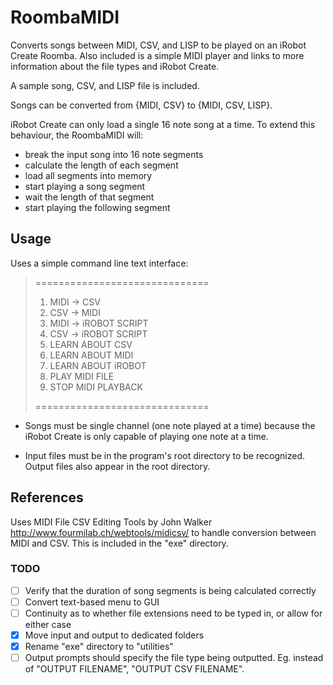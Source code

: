 # RoombaMIDI
Converts songs between MIDI, CSV, and LISP to be played on an iRobot Create Roomba.
Also included is a simple MIDI player and links to more information about the file
types and iRobot Create.

A sample song, CSV, and LISP file is included.

Songs can be converted from {MIDI, CSV} to {MIDI, CSV, LISP}.

iRobot Create can only load a single 16 note song at a time. To extend this behaviour, 
the RoombaMIDI will:
- break the input song into 16 note segments
- calculate the length of each segment
- load all segments into memory
- start playing a song segment
- wait the length of that segment
- start playing the following segment

## Usage
Uses a simple command line text interface:
> ==============================
>  1. MIDI -> CSV
>  2. CSV  -> MIDI
>  3. MIDI -> iROBOT SCRIPT
>  4. CSV  -> iROBOT SCRIPT
>  5. LEARN ABOUT CSV
>  6. LEARN ABOUT MIDI
>  7. LEARN ABOUT iROBOT
>  8. PLAY MIDI FILE
>  9. STOP MIDI PLAYBACK
>
> ============================== 

- Songs must be single channel (one note played at a time) because the iRobot Create 
is only capable of playing one note at a time.

- Input files must be in the program's root directory to be recognized. Output files also appear
in the root directory.

## References
Uses MIDI File CSV Editing Tools by John Walker http://www.fourmilab.ch/webtools/midicsv/ to handle
conversion between MIDI and CSV. This is included in the "exe" directory.

### TODO
- [ ] Verify that the duration of song segments is being calculated correctly  
- [ ] Convert text-based menu to GUI
- [ ] Continuity as to whether file extensions need to be typed in, or allow for either case
- [x] Move input and output to dedicated folders
- [x] Rename "exe" directory to "utilities"
- [ ] Output prompts should specify the file type being outputted. Eg. instead of "OUTPUT FILENAME", "OUTPUT CSV FILENAME".
